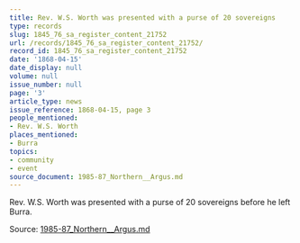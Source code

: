 ```yaml
---
title: Rev. W.S. Worth was presented with a purse of 20 sovereigns
type: records
slug: 1845_76_sa_register_content_21752
url: /records/1845_76_sa_register_content_21752/
record_id: 1845_76_sa_register_content_21752
date: '1868-04-15'
date_display: null
volume: null
issue_number: null
page: '3'
article_type: news
issue_reference: 1868-04-15, page 3
people_mentioned:
- Rev. W.S. Worth
places_mentioned:
- Burra
topics:
- community
- event
source_document: 1985-87_Northern__Argus.md
---
```


Rev. W.S. Worth was presented with a purse of 20 sovereigns before he left Burra.

Source: [1985-87_Northern__Argus.md](/downloads/markdown/1985-87_Northern__Argus.md)
